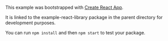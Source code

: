 This example was bootstrapped with [Create React App](https://github.com/facebook/create-react-app).

It is linked to the example-react-library package in the parent directory for development purposes.

You can run `npm install` and then `npm start` to test your package.

